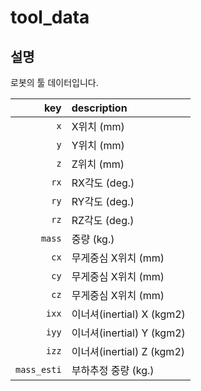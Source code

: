 ﻿# tool_data

## 설명

로봇의 툴 데이터입니다.

|key|description|
|---:|:---|
|`x`|X위치 (mm)|
|`y`|Y위치 (mm)|
|`z`|Z위치 (mm)|
|`rx`|RX각도 (deg.)|
|`ry`|RY각도 (deg.)|
|`rz`|RZ각도 (deg.)|
|`mass`|중량 (kg.)|
|`cx`|무게중심 X위치 (mm)|
|`cy`|무게중심 X위치 (mm)|
|`cz`|무게중심 X위치 (mm)|
|`ixx`|이너셔(inertial) X (kgm2)|
|`iyy`|이너셔(inertial) Y (kgm2)|
|`izz`|이너셔(inertial) Z (kgm2)|
|`mass_esti`|부하추정 중량 (kg.)|
